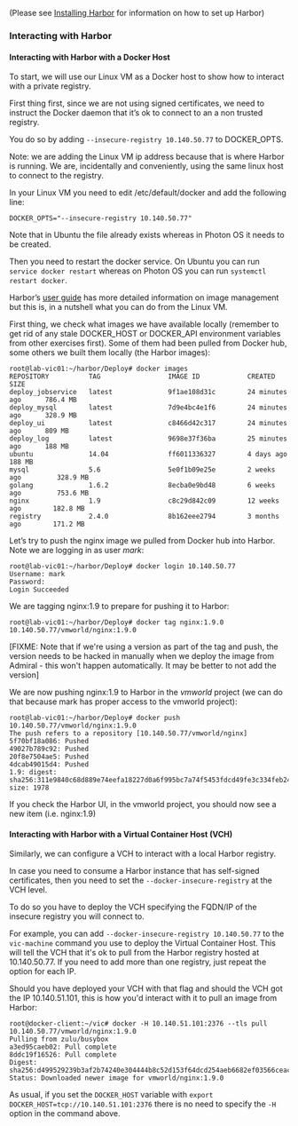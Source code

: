 (Please see [Installing Harbor](install-configure-harbor.md) for information on how to set up Harbor)

### Interacting with Harbor

#### Interacting with Harbor with a Docker Host

To start, we will use our Linux VM as a Docker host to show how to interact with a private registry.

First thing first, since we are not using signed certificates, we need to instruct the Docker daemon that it’s ok to connect to an a non trusted registry.

You do so by adding `--insecure-registry 10.140.50.77` to DOCKER_OPTS.

Note: we are adding the Linux VM ip address because that is where Harbor is running. We are, incidentally and conveniently, using the same linux host to connect to the registry.

In your Linux VM you need to edit /etc/default/docker and add the following line:
```
DOCKER_OPTS="--insecure-registry 10.140.50.77"
```
Note that in Ubuntu the file already exists whereas in Photon OS it needs to be created.

Then you need to restart the docker service. On Ubuntu you can run `service docker restart` whereas on Photon OS you can run `systemctl restart docker`.

Harbor’s [user guide](https://github.com/vmware/harbor/blob/master/docs/user_guide.md) has more detailed information on image management but this is, in a nutshell what you can do from the Linux VM.

First thing, we check what images we have available locally (remember to get rid of any stale DOCKER_HOST or DOCKER_API environment variables from other exercises first).
Some of them had been pulled from Docker hub, some others we built them locally (the Harbor images):
```
root@lab-vic01:~/harbor/Deploy# docker images
REPOSITORY          TAG                 IMAGE ID            CREATED             SIZE
deploy_jobservice   latest              9f1ae108d31c        24 minutes ago      786.4 MB
deploy_mysql        latest              7d9e4bc4e1f6        24 minutes ago      328.9 MB
deploy_ui           latest              c8466d42c317        24 minutes ago      809 MB
deploy_log          latest              9698e37f36ba        25 minutes ago      188 MB
ubuntu              14.04               ff6011336327        4 days ago          188 MB
mysql               5.6                 5e0f1b09e25e        2 weeks ago         328.9 MB
golang              1.6.2               8ecba0e9bd48        6 weeks ago         753.6 MB
nginx               1.9                 c8c29d842c09        12 weeks ago        182.8 MB
registry            2.4.0               8b162eee2794        3 months ago        171.2 MB
```

Let’s try to push the nginx image we pulled from Docker hub into Harbor. Note we are logging in as user _mark_:
```
root@lab-vic01:~/harbor/Deploy# docker login 10.140.50.77
Username: mark
Password:
Login Succeeded
```

We are tagging nginx:1.9 to prepare for pushing it to Harbor:
```
root@lab-vic01:~/harbor/Deploy# docker tag nginx:1.9.0 10.140.50.77/vmworld/nginx:1.9.0
```
[FIXME: Note that if we're using a version as part of the tag and push, the version needs to be hacked in manually when we deploy the image from Admiral - this won't happen automatically. It may be better to not add the version]

We are now pushing nginx:1.9 to Harbor in the _vmworld_ project (we can do that because mark has proper access to the vmworld project):
```
root@lab-vic01:~/harbor/Deploy# docker push 10.140.50.77/vmworld/nginx:1.9.0
The push refers to a repository [10.140.50.77/vmworld/nginx]
5f70bf18a086: Pushed
49027b789c92: Pushed
20f8e7504ae5: Pushed
4dcab49015d4: Pushed
1.9: digest: sha256:311e9840c68d889e74eefa18227d0a6f995bc7a74f5453fdcd49fe3c334feb24 size: 1978
```

If you check the Harbor UI, in the vmworld project, you should now see a new item (i.e. nginx:1.9)

#### Interacting with Harbor with a Virtual Container Host (VCH)

Similarly, we can configure a VCH to interact with a local Harbor registry.

In case you need to consume a Harbor instance that has self-signed certificates, then you need to set the `--docker-insecure-registry` at the VCH level.

To do so you have to deploy the VCH specifying the FQDN/IP of the insecure registry you will connect to.

For example, you can add `--docker-insecure-registry 10.140.50.77` to the `vic-machine` command you use to deploy the Virtual Container Host. This will tell the VCH that it's ok to pull from the Harbor registry hosted at 10.140.50.77. If you need to add more than one registry, just repeat the option for each IP.

Should you have deployed your VCH with that flag and should the VCH got the IP 10.140.51.101, this is how you'd interact with it to pull an image from Harbor:

```
root@docker-client:~/vic# docker -H 10.140.51.101:2376 --tls pull 10.140.50.77/vmworld/nginx:1.9.0
Pulling from zulu/busybox
a3ed95caeb02: Pull complete
8ddc19f16526: Pull complete
Digest: sha256:d499529239b3af2b74240e304444b8c52d153f64dcd254aeb6682ef03566ceac
Status: Downloaded newer image for vmworld/nginx:1.9.0
```

As usual, if you set the `DOCKER_HOST` variable with `export DOCKER_HOST=tcp://10.140.51.101:2376` there is no need to specify the `-H` option in the command above.
